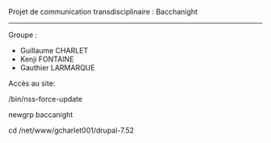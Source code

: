 Projet de communication transdisciplinaire : Bacchanight

-----

Groupe :
- Guillaume CHARLET
- Kenji FONTAINE
- Gauthier LARMARQUE

Accès au site:

/bin/nss-force-update

newgrp baccanight

cd /net/www/gcharlet001/drupal-7.52
